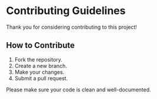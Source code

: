# Contributing Guidelines

Thank you for considering contributing to this project!

## How to Contribute

1. Fork the repository.
2. Create a new branch.
3. Make your changes.
4. Submit a pull request.

Please make sure your code is clean and well-documented.
